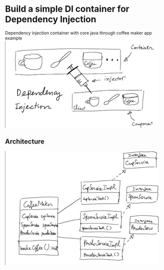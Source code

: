 # Build a simple DI container for Dependency Injection
Dependency injection container with core java through coffee maker app example  
![screenshot](/dependency_injection_background.png)  
## Architecture ##   
![screenshot](/architecture.png)